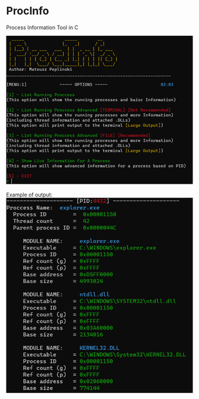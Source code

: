 # ProcInfo
Process Information Tool in C


![main](screenshots/menu.png) <br />
<br />
Example of output: 
![main](screenshots/display.png) <br />
